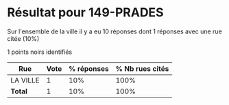 # Résultat pour 149-PRADES

Sur l'ensemble de la ville il y a eu 10 réponses dont 1 réponses avec une rue citée (10%)

1 points noirs identifiés

| Rue | Vote | % réponses | % Nb rues cités|
|-----|------|------------|----------------|
| LA VILLE | 1 | 10% | 100%|
| **Total** | 1 | 10% | 100%|
